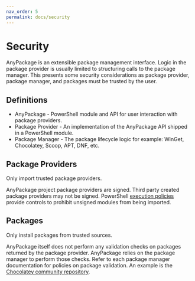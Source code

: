 ```yaml
---
nav_order: 5
permalink: docs/security
---
```


# Security

AnyPackage is an extensible package management interface.
Logic in the package provider is usually limited to structuring calls to the package manager.
This presents some security considerations as package provider, package manager, and packages must be trusted by the user.

## Definitions

* AnyPackage - PowerShell module and API for user interaction with package providers.
* Package Provider - An implementation of the AnyPackage API shipped in a PowerShell module.
* Package Manager - The package lifecycle logic for example: WinGet, Chocolatey, Scoop, APT, DNF, etc.

## Package Providers

Only import trusted package providers.

AnyPackage project package providers are signed.
Third party created package providers may not be signed.
PowerShell [execution policies](https://learn.microsoft.com/en-us/powershell/module/microsoft.powershell.core/about/about_execution_policies) provide controls to prohibit unsigned modules from being imported.

## Packages

Only install packages from trusted sources.

AnyPackage itself does not perform any validation checks on packages returned by the package provider.
AnyPackage relies on the package manager to perform those checks.
Refer to each package manager documentation for policies on package validation.
An example is the [Chocolatey community repository](https://docs.chocolatey.org/en-us/information/security/#security-for-the-community-package-repository).
